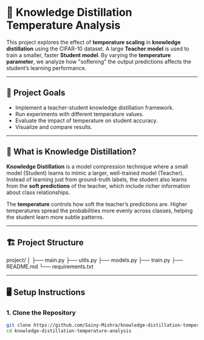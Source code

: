 # 📘 Knowledge Distillation Temperature Analysis

This project explores the effect of **temperature scaling** in **knowledge distillation** using the CIFAR-10 dataset. A large **Teacher model** is used to train a smaller, faster **Student model**. By varying the **temperature parameter**, we analyze how "softening" the output predictions affects the student’s learning performance.

---

## 🎯 Project Goals

- Implement a teacher-student knowledge distillation framework.
- Run experiments with different temperature values.
- Evaluate the impact of temperature on student accuracy.
- Visualize and compare results.

---

## 🧠 What is Knowledge Distillation?

**Knowledge Distillation** is a model compression technique where a small model (Student) learns to mimic a larger, well-trained model (Teacher). Instead of learning just from ground-truth labels, the student also learns from the **soft predictions** of the teacher, which include richer information about class relationships.

The **temperature** controls how soft the teacher’s predictions are. Higher temperatures spread the probabilities more evenly across classes, helping the student learn more subtle patterns.

---

## 🏗️ Project Structure

project/
│
├── main.py
├── utils.py
├── models.py
├── train.py
├── README.md
└── requirements.txt


---

## 🖥️ Setup Instructions

### 1. Clone the Repository

```bash
git clone https://github.com/Sainy-Mishra/knowledge-distillation-temperature-analysis.git
cd knowledge-distillation-temperature-analysis

```
